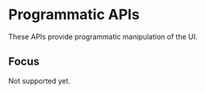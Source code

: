 # Programmatic APIs

These APIs provide programmatic manipulation of the UI.

## Focus

Not supported yet.